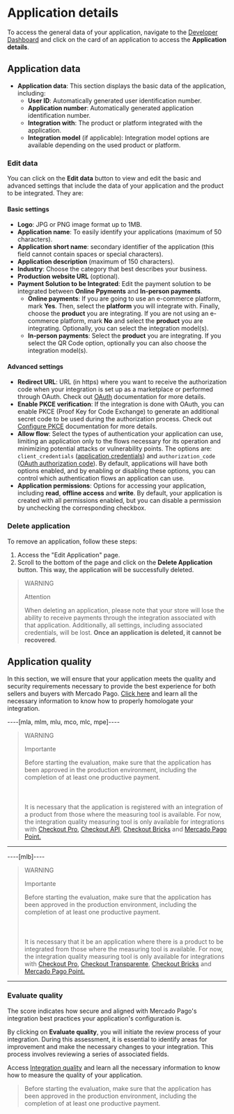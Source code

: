 # Application details

To access the general data of your application, navigate to the [Developer Dashboard](/developers/panel/app) and click on the card of an application to access the **Application details**.

## Application data

* **Application data**: This section displays the basic data of the application, including:
  - **User ID**: Automatically generated user identification number.
  - **Application number**: Automatically generated application identification number.
  - **Integration with**: The product or platform integrated with the application.
  - **Integration model** (if applicable): Integration model options are available depending on the used product or platform.

### Edit data

You can click on the **Edit data** button to view and edit the basic and advanced settings that include the data of your application and the product to be integrated. They are:

#### Basic settings

* **Logo**: JPG or PNG image format up to 1MB.
* **Application name**: To easily identify your applications (maximum of 50 characters).
* **Application short name**: secondary identifier of the application (this field cannot contain spaces or special characters).
* **Application description** (maximum of 150 characters).
* **Industry**: Choose the category that best describes your business.
* **Production website URL** (optional).
* **Payment Solution to be Integrated**: Edit the payment solution to be integrated between **Online Ppyments** and **In-person payments**.
  - **Online payments**: If you are going to use an e-commerce platform, mark **Yes**. Then, select the **platform** you will integrate with. Finally, choose the **product** you are integrating. If you are not using an e-commerce platform, mark **No** and select the **product** you are integrating. Optionally, you can select the integration model(s).
  - **In-person payments**: Select the **product** you are integrating. If you select the QR Code option, optionally you can also choose the integration model(s).

#### Advanced settings

* **Redirect URL**: URL (in https) where you want to receive the authorization code when your integration is set up as a marketplace or performed through OAuth. Check out [OAuth](/developers/en/docs/security/oauth/introduction) documentation for more details.
* **Enable PKCE verification**: If the integration is done with OAuth, you can enable PKCE (Proof Key for Code Exchange) to generate an additional secret code to be used during the authorization process.  Check out [Configure PKCE](/developers/en/docs/security/oauth/creation#bookmark_configure_pkce) documentation for more details.
* **Allow flow**: Select the types of authentication your application can use, limiting an application only to the flows necessary for its operation and minimizing potential attacks or vulnerability points. The options are: `client_credentials` ([application credentials](/developers/en/guides/additional-content/your-integrations/credentials)) and `authorization_code` ([OAuth authorization code](/developers/en/docs/security/oauth/introduction)). By default, applications will have both options enabled, and by enabling or disabling these options, you can control which authentication flows an application can use.
* **Application permissions**: Options for accessing your application, including **read**, **offline access** and **write**. By default, your application is created with all permissions enabled, but you can disable a permission by unchecking the corresponding checkbox.

### Delete application

To remove an application, follow these steps:

1. Access the "Edit Application" page.
2. Scroll to the bottom of the page and click on the **Delete Application** button.
This way, the application will be successfully deleted.

> WARNING
>
> Attention
>
> When deleting an application, please note that your store will lose the ability to receive payments through the integration associated with that application. Additionally, all settings, including associated credentials, will be lost. **Once an application is deleted, it cannot be recovered**.

## Application quality

In this section, we will ensure that your application meets the quality and security requirements necessary to provide the best experience for both sellers and buyers with Mercado Pago. [Click here](/developers/en/guides/additional-content/homologator/homologator) and learn all the necessary information to know how to properly homologate your integration.

----[mla, mlm, mlu, mco, mlc, mpe]----

> WARNING
>
> Importante
>
> Before starting the evaluation, make sure that the application has been approved in the production environment, including the completion of at least one productive payment. <br><br>
> <br><br>
> It is necessary that the application is registered with an integration of a product from those where the measuring tool is available. For now, the integration quality measuring tool is only available for integrations with [Checkout Pro,](/developers/en/docs/checkout-pro/landing) [Checkout API](/developers/en/docs/checkout-api/landing), [Checkout Bricks](/developers/en/docs/checkout-bricks/landing) and [Mercado Pago Point.](/developers/en/docs/mp-point/landing)

------------
----[mlb]----

> WARNING
>
> Importante
>
> Before starting the evaluation, make sure that the application has been approved in the production environment, including the completion of at least one productive payment.  <br><br>
> <br><br>
> It is necessary that it be an application where there is a product to be integrated from those where the measuring tool is available. For now, the integration quality measuring tool is only available for integrations with [Checkout Pro,](/developers/en/docs/checkout-pro/landing) [Checkout Transparente](/developers/en/docs/checkout-api/landing), [Checkout Bricks](/developers/en/docs/checkout-bricks/landing) and [Mercado Pago Point.](/developers/en/docs/mp-point/landing)

------------

### Evaluate quality

The score indicates how secure and aligned with Mercado Pago's integration best practices your application's configuration is.

By clicking on **Evaluate quality**, you will initiate the review process of your integration. During this assessment, it is essential to identify areas for improvement and make the necessary changes to your integration. This process involves reviewing a series of associated fields.

Access [Integration quality](/developers/en/guides/additional-content/homologator/homologator) and learn all the necessary information to know how to measure the quality of your application.

> Before starting the evaluation, make sure that the application has been approved in the production environment, including the completion of at least one productive payment. 
